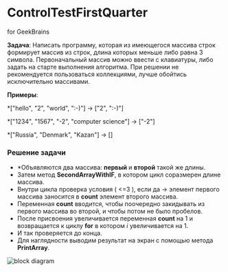 # ControlTestFirstQuarter
for GeekBrains


**Задача**: Написать программу, которая из имеющегося массива строк формирует массив из строк, длина которых меньше либо равна 3 символа. Первоначальный массив можно ввести с клавиатуры, либо задать на старте выполнения алгоритма. При решении не рекомендуется пользоваться коллекциями, лучше обойтись исключительно массивами.

**Примеры**:

*["hello", "2", "world", ":-)"] -> ["2", ":-)"]

*["1234", "1567", "-2", "computer science"] -> ["-2"]

*["Russia", "Denmark", "Kazan"] -> []

### Решение задачи

* *Объявляются два массива:
   **первый** и **второй** такой же длины. 
* Затем метод **SecondArrayWithIF**, в котором цикл соразмерен длине массива.
* Внутри цикла проверка условия ( <=3 ), если да  -> элемент первого массива заносится в **count** элемент второго массива.
* Переменная **count** вводится, чтобы поочередно закидывать из первого массива во второй, и чтобы потом не было пробелов. 
* После присвоения увеличивается переменная **count** на 1 и возвращается к циклу **for** в котором *i* увеличивается на 1. 
* И так проверяется до конца.
* Для наглядности выводим результат на экран с помощью метода **PrintArray**.

![block diagram](https://user-images.githubusercontent.com/110601635/193623381-e13d3076-8826-4123-9739-4c16c16ec943.jpg)
